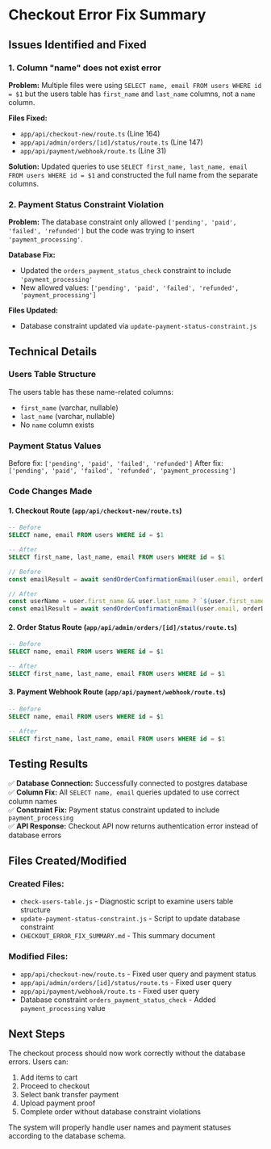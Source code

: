 # Checkout Error Fix Summary

## Issues Identified and Fixed

### 1. Column "name" does not exist error
**Problem:** Multiple files were using `SELECT name, email FROM users WHERE id = $1` but the users table has `first_name` and `last_name` columns, not a `name` column.

**Files Fixed:**
- `app/api/checkout-new/route.ts` (Line 164)
- `app/api/admin/orders/[id]/status/route.ts` (Line 147)
- `app/api/payment/webhook/route.ts` (Line 31)

**Solution:** Updated queries to use `SELECT first_name, last_name, email FROM users WHERE id = $1` and constructed the full name from the separate columns.

### 2. Payment Status Constraint Violation
**Problem:** The database constraint only allowed `['pending', 'paid', 'failed', 'refunded']` but the code was trying to insert `'payment_processing'`.

**Database Fix:**
- Updated the `orders_payment_status_check` constraint to include `'payment_processing'`
- New allowed values: `['pending', 'paid', 'failed', 'refunded', 'payment_processing']`

**Files Updated:**
- Database constraint updated via `update-payment-status-constraint.js`

## Technical Details

### Users Table Structure
The users table has these name-related columns:
- `first_name` (varchar, nullable)
- `last_name` (varchar, nullable)
- No `name` column exists

### Payment Status Values
Before fix: `['pending', 'paid', 'failed', 'refunded']`
After fix: `['pending', 'paid', 'failed', 'refunded', 'payment_processing']`

### Code Changes Made

#### 1. Checkout Route (`app/api/checkout-new/route.ts`)
```sql
-- Before
SELECT name, email FROM users WHERE id = $1

-- After  
SELECT first_name, last_name, email FROM users WHERE id = $1
```

```javascript
// Before
const emailResult = await sendOrderConfirmationEmail(user.email, orderDetails, user.name || 'Customer');

// After
const userName = user.first_name && user.last_name ? `${user.first_name} ${user.last_name}` : (user.first_name || user.last_name || 'Customer');
const emailResult = await sendOrderConfirmationEmail(user.email, orderDetails, userName);
```

#### 2. Order Status Route (`app/api/admin/orders/[id]/status/route.ts`)
```sql
-- Before
SELECT name, email FROM users WHERE id = $1

-- After
SELECT first_name, last_name, email FROM users WHERE id = $1
```

#### 3. Payment Webhook Route (`app/api/payment/webhook/route.ts`)
```sql
-- Before
SELECT name, email FROM users WHERE id = $1

-- After
SELECT first_name, last_name, email FROM users WHERE id = $1
```

## Testing Results

✅ **Database Connection:** Successfully connected to postgres database  
✅ **Column Fix:** All `SELECT name, email` queries updated to use correct column names  
✅ **Constraint Fix:** Payment status constraint updated to include `payment_processing`  
✅ **API Response:** Checkout API now returns authentication error instead of database errors  

## Files Created/Modified

### Created Files:
- `check-users-table.js` - Diagnostic script to examine users table structure
- `update-payment-status-constraint.js` - Script to update database constraint
- `CHECKOUT_ERROR_FIX_SUMMARY.md` - This summary document

### Modified Files:
- `app/api/checkout-new/route.ts` - Fixed user query and payment status
- `app/api/admin/orders/[id]/status/route.ts` - Fixed user query
- `app/api/payment/webhook/route.ts` - Fixed user query
- Database constraint `orders_payment_status_check` - Added `payment_processing` value

## Next Steps

The checkout process should now work correctly without the database errors. Users can:
1. Add items to cart
2. Proceed to checkout
3. Select bank transfer payment
4. Upload payment proof
5. Complete order without database constraint violations

The system will properly handle user names and payment statuses according to the database schema. 
